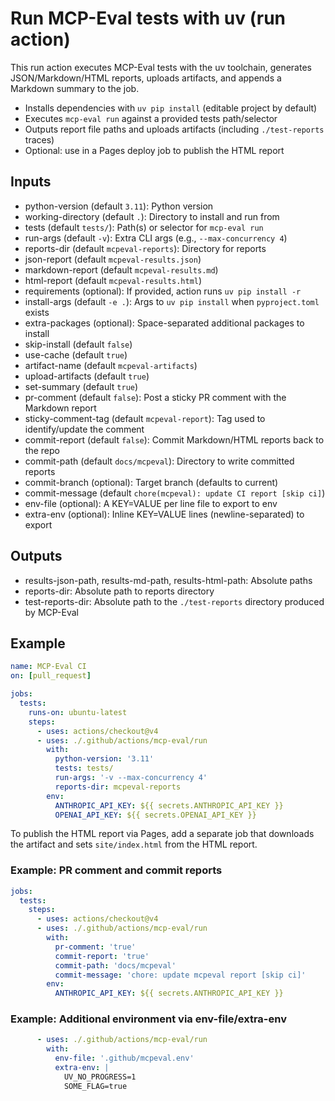 # Run MCP-Eval tests with uv (run action)

This run action executes MCP-Eval tests with the uv toolchain, generates JSON/Markdown/HTML reports, uploads artifacts, and appends a Markdown summary to the job.

- Installs dependencies with `uv pip install` (editable project by default)
- Executes `mcp-eval run` against a provided tests path/selector
- Outputs report file paths and uploads artifacts (including `./test-reports` traces)
- Optional: use in a Pages deploy job to publish the HTML report

## Inputs

- python-version (default `3.11`): Python version
- working-directory (default `.`): Directory to install and run from
- tests (default `tests/`): Path(s) or selector for `mcp-eval run`
- run-args (default `-v`): Extra CLI args (e.g., `--max-concurrency 4`)
- reports-dir (default `mcpeval-reports`): Directory for reports
- json-report (default `mcpeval-results.json`)
- markdown-report (default `mcpeval-results.md`)
- html-report (default `mcpeval-results.html`)
- requirements (optional): If provided, action runs `uv pip install -r`
- install-args (default `-e .`): Args to `uv pip install` when `pyproject.toml` exists
- extra-packages (optional): Space-separated additional packages to install
- skip-install (default `false`)
- use-cache (default `true`)
- artifact-name (default `mcpeval-artifacts`)
- upload-artifacts (default `true`)
- set-summary (default `true`)
- pr-comment (default `false`): Post a sticky PR comment with the Markdown report
- sticky-comment-tag (default `mcpeval-report`): Tag used to identify/update the comment
- commit-report (default `false`): Commit Markdown/HTML reports back to the repo
- commit-path (default `docs/mcpeval`): Directory to write committed reports
- commit-branch (optional): Target branch (defaults to current)
- commit-message (default `chore(mcpeval): update CI report [skip ci]`)
- env-file (optional): A KEY=VALUE per line file to export to env
- extra-env (optional): Inline KEY=VALUE lines (newline-separated) to export

## Outputs

- results-json-path, results-md-path, results-html-path: Absolute paths
- reports-dir: Absolute path to reports directory
- test-reports-dir: Absolute path to the `./test-reports` directory produced by MCP-Eval

## Example

```yaml
name: MCP-Eval CI
on: [pull_request]

jobs:
  tests:
    runs-on: ubuntu-latest
    steps:
      - uses: actions/checkout@v4
      - uses: ./.github/actions/mcp-eval/run
        with:
          python-version: '3.11'
          tests: tests/
          run-args: '-v --max-concurrency 4'
          reports-dir: mcpeval-reports
        env:
          ANTHROPIC_API_KEY: ${{ secrets.ANTHROPIC_API_KEY }}
          OPENAI_API_KEY: ${{ secrets.OPENAI_API_KEY }}
```

To publish the HTML report via Pages, add a separate job that downloads the artifact and sets `site/index.html` from the HTML report.

### Example: PR comment and commit reports

```yaml
jobs:
  tests:
    steps:
      - uses: actions/checkout@v4
      - uses: ./.github/actions/mcp-eval/run
        with:
          pr-comment: 'true'
          commit-report: 'true'
          commit-path: 'docs/mcpeval'
          commit-message: 'chore: update mcpeval report [skip ci]'
        env:
          ANTHROPIC_API_KEY: ${{ secrets.ANTHROPIC_API_KEY }}
```

### Example: Additional environment via env-file/extra-env

```yaml
      - uses: ./.github/actions/mcp-eval/run
        with:
          env-file: '.github/mcpeval.env'
          extra-env: |
            UV_NO_PROGRESS=1
            SOME_FLAG=true
```
